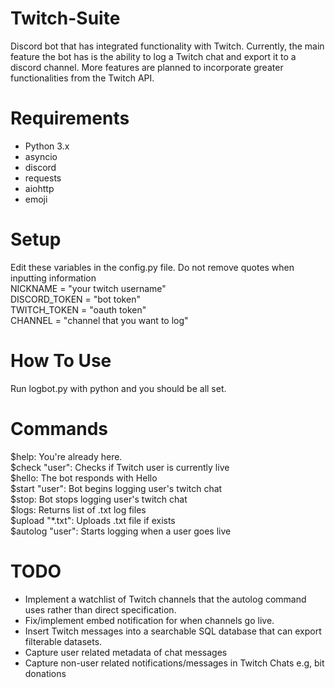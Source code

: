 # Twitch-Suite
Discord bot that has integrated functionality with Twitch.  Currently, the main feature the bot has is the ability to log a Twitch chat and export it to a discord channel.  More features are planned to incorporate greater functionalities from the Twitch API.  
# Requirements
- Python 3.x  
- asyncio
- discord  
- requests 
- aiohttp 
- emoji  
# Setup
Edit these variables in the config.py file.  Do not remove quotes when inputting information  
NICKNAME = "your twitch username"  
DISCORD_TOKEN = "bot token"  
TWITCH_TOKEN = "oauth token"  
CHANNEL = "channel that you want to log"  
# How To Use
Run logbot.py with python and you should be all set.   
# Commands
$help:           You're already here.  
$check "user":   Checks if Twitch user is currently live         
$hello:          The bot responds with Hello  
$start "user":   Bot begins logging user's twitch chat  
$stop:           Bot stops logging user's twitch chat  
$logs:           Returns list of .txt log files  
$upload "*.txt": Uploads .txt file if exists  
$autolog "user": Starts logging when a user goes live

# TODO
- Implement a watchlist of Twitch channels that the autolog command uses rather than direct specification.  
- Fix/implement embed notification for when channels go live.  
- Insert Twitch messages into a searchable SQL database that can export filterable datasets.  
- Capture user related metadata of chat messages  
- Capture non-user related notifications/messages in Twitch Chats e.g, bit donations  
